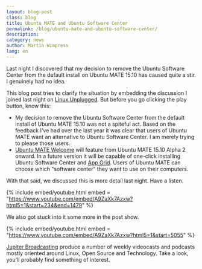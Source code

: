 ```yaml
---
layout: blog-post
class: blog
title: Ubuntu MATE and Ubuntu Software Center
permalink: /blog/ubuntu-mate-and-ubuntu-software-center/
description:
category: news
author: Martin Wimpress
lang: en
---
```


Last night I discovered that my decision to remove the Ubuntu Software Center
from the default install on Ubuntu MATE 15.10 has caused quite a stir. I genuinely
had no idea.

This blog post tries to clarify the situation by embedding the discussion I joined
last night on [Linux Unplugged](http://www.jupiterbroadcasting.com/show/linuxun/).
But before you go clicking the play button, know this:

  * My decision to remove the Ubuntu Software Center from the default install of Ubuntu
  MATE 15.10 was not a spiteful act. Based on the feedback I've had over the last year
  it was clear that users of Ubuntu MATE want an alternative to Ubuntu Software Center.
  I am merely trying to please those users.
  * [Ubuntu MATE Welcome](https://ubuntu-mate.community/t/ubuntu-mate-welcome-screen/1616) will
  feature from Ubuntu MATE 15.10 Alpha 2 onward. In a future version it will be capable of
  one-click installing Ubuntu Software Center and [App Grid](http://www.appgrid.org).
  Users of Ubuntu MATE can choose which "software center" they want to use on their computers.

With that said, we discussed this is more detail last night. Have a listen.

{% include embed/youtube.html
    embed = "https://www.youtube.com/embed/A9ZaXk7Azxw?html5=1&start=234&end=1479"
%}

We also got stuck into it some more in the post show.

{% include embed/youtube.html
    embed = "https://www.youtube.com/embed/A9ZaXk7Azxw?html5=1&start=5055"
%}

[Jupiter Broadcasting](http://www.jupiterbroadcasting.com/) produce a number
of weekly videocasts and podcasts mostly oriented around Linux, Open Source
and Technology. Take a look, you'll probably find something of interest.

